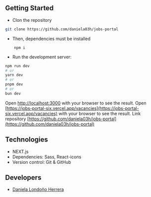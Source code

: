 ## Getting Started

- Clon the repository
```bash
git clone https://github.com/daniela03h/jobs-portal
```
- Then, dependencies must be installed 
```
    npm i 
```
- Run the development server:
```bash
npm run dev
# or
yarn dev
# or
pnpm dev
# or
bun dev
```

Open [http://localhost:3000](http://localhost:3000) with your browser to see the result.
Open [https://jobs-portal-six.vercel.app/vacancies](https://jobs-portal-six.vercel.app/vacancies) with your browser to see the result.
Link repository [https://github.com/daniela03h/jobs-portal](https://github.com/daniela03h/jobs-portal)

## Technologies

- NEXT.js
- Dependencies: Sass, React-icons
- Version control: Git & GitHub

## Developers

- [Daniela Londoño Herrera](https://github.com/daniela03h)
